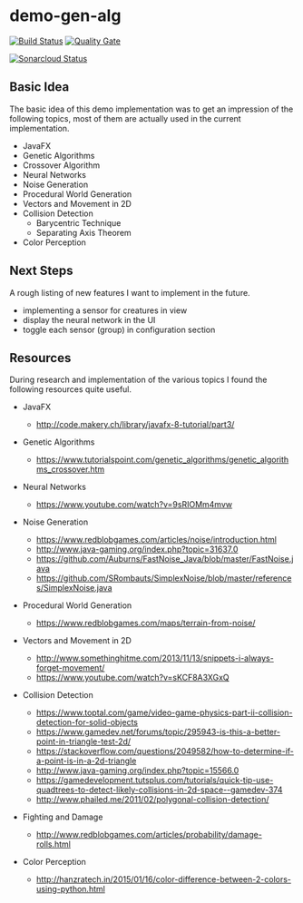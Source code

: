 # demo-gen-alg

[![Build Status](https://travis-ci.org/swoeste/demo-gen-alg.svg?branch=master)](https://travis-ci.org/swoeste/demo-gen-alg)
[![Quality Gate](https://sonarcloud.io/api/badges/gate?key=de.swoeste.demo:demo-gen-alg)](https://sonarcloud.io/dashboard/index/de.swoeste.demo:demo-gen-alg)

[![Sonarcloud Status](https://sonarcloud.io/api/project_badges/measure?project=de.swoeste.demo:demo-gen-alg&metric=alert_status)](https://sonarcloud.io/dashboard?id=de.swoeste.demo:demo-gen-alg)

## Basic Idea
The basic idea of this demo implementation was to get an impression of the following topics, most of them are actually used in the current implementation.

* JavaFX
* Genetic Algorithms
* Crossover Algorithm
* Neural Networks
* Noise Generation
* Procedural World Generation
* Vectors and Movement in 2D
* Collision Detection
  * Barycentric Technique
  * Separating Axis Theorem
* Color Perception

## Next Steps
A rough listing of new features I want to implement in the future.
* implementing a sensor for creatures in view
* display the neural network in the UI
* toggle each sensor (group) in configuration section

## Resources
During research and implementation of the various topics I found the following resources quite useful.

* JavaFX
  * http://code.makery.ch/library/javafx-8-tutorial/part3/

* Genetic Algorithms
  * https://www.tutorialspoint.com/genetic_algorithms/genetic_algorithms_crossover.htm

* Neural Networks
  * https://www.youtube.com/watch?v=9sRIOMm4mvw

* Noise Generation
  * https://www.redblobgames.com/articles/noise/introduction.html
  * http://www.java-gaming.org/index.php?topic=31637.0
  * https://github.com/Auburns/FastNoise_Java/blob/master/FastNoise.java
  * https://github.com/SRombauts/SimplexNoise/blob/master/references/SimplexNoise.java

* Procedural World Generation
  * https://www.redblobgames.com/maps/terrain-from-noise/

* Vectors and Movement in 2D
  * http://www.somethinghitme.com/2013/11/13/snippets-i-always-forget-movement/
  * https://www.youtube.com/watch?v=sKCF8A3XGxQ

* Collision Detection
  * https://www.toptal.com/game/video-game-physics-part-ii-collision-detection-for-solid-objects
  * https://www.gamedev.net/forums/topic/295943-is-this-a-better-point-in-triangle-test-2d/
  * https://stackoverflow.com/questions/2049582/how-to-determine-if-a-point-is-in-a-2d-triangle
  * http://www.java-gaming.org/index.php?topic=15566.0
  * https://gamedevelopment.tutsplus.com/tutorials/quick-tip-use-quadtrees-to-detect-likely-collisions-in-2d-space--gamedev-374
  * http://www.phailed.me/2011/02/polygonal-collision-detection/

* Fighting and Damage
  * http://www.redblobgames.com/articles/probability/damage-rolls.html

* Color Perception
  * http://hanzratech.in/2015/01/16/color-difference-between-2-colors-using-python.html
